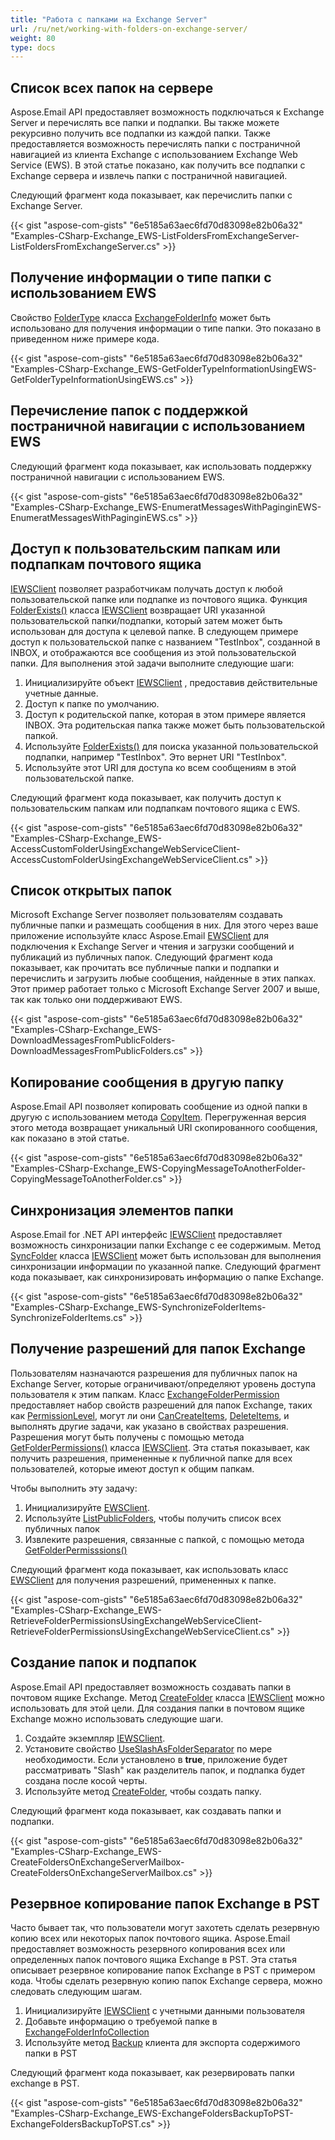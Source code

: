 ```yaml
---
title: "Работа с папками на Exchange Server"
url: /ru/net/working-with-folders-on-exchange-server/
weight: 80
type: docs
---
```



## **Список всех папок на сервере**

Aspose.Email API предоставляет возможность подключаться к Exchange Server и перечислять все папки и подпапки. Вы также можете рекурсивно получить все подпапки из каждой папки. Также предоставляется возможность перечислять папки с постраничной навигацией из клиента Exchange с использованием Exchange Web Service (EWS). В этой статье показано, как получить все подпапки с Exchange сервера и извлечь папки с постраничной навигацией.

Следующий фрагмент кода показывает, как перечислить папки с Exchange Server.

{{< gist "aspose-com-gists" "6e5185a63aec6fd70d83098e82b06a32" "Examples-CSharp-Exchange_EWS-ListFoldersFromExchangeServer-ListFoldersFromExchangeServer.cs" >}}

## **Получение информации о типе папки с использованием EWS**

Свойство [FolderType](https://reference.aspose.com/email/net/aspose.email.clients.exchange/exchangefolderinfo/foldertype/) класса [ExchangeFolderInfo](https://reference.aspose.com/email/net/aspose.email.clients.exchange/exchangefolderinfo/) может быть использовано для получения информации о типе папки. Это показано в приведенном ниже примере кода.

{{< gist "aspose-com-gists" "6e5185a63aec6fd70d83098e82b06a32" "Examples-CSharp-Exchange_EWS-GetFolderTypeInformationUsingEWS-GetFolderTypeInformationUsingEWS.cs" >}}

## **Перечисление папок с поддержкой постраничной навигации с использованием EWS**

Следующий фрагмент кода показывает, как использовать поддержку постраничной навигации с использованием EWS.

{{< gist "aspose-com-gists" "6e5185a63aec6fd70d83098e82b06a32" "Examples-CSharp-Exchange_EWS-EnumeratMessagesWithPaginginEWS-EnumeratMessagesWithPaginginEWS.cs" >}}

## **Доступ к пользовательским папкам или подпапкам почтового ящика**

[IEWSClient](https://reference.aspose.com/email/net/aspose.email.clients.exchange.webservice/iewsclient/) позволяет разработчикам получать доступ к любой пользовательской папке или подпапке из почтового ящика. Функция [FolderExists()](https://reference.aspose.com/email/net/aspose.email.clients.exchange.webservice/iewsclient/folderexists/#folderexists/) класса [IEWSClient](https://reference.aspose.com/email/net/aspose.email.clients.exchange.webservice/iewsclient/) возвращает URI указанной пользовательской папки/подпапки, который затем может быть использован для доступа к целевой папке. В следующем примере доступ к пользовательской папке с названием "TestInbox", созданной в INBOX, и отображаются все сообщения из этой пользовательской папки. Для выполнения этой задачи выполните следующие шаги:

1. Инициализируйте объект [IEWSClient](https://reference.aspose.com/email/net/aspose.email.clients.exchange.webservice/iewsclient/) , предоставив действительные учетные данные.
1. Доступ к папке по умолчанию.
1. Доступ к родительской папке, которая в этом примере является INBOX. Эта родительская папка также может быть пользовательской папкой.
1. Используйте [FolderExists()](https://reference.aspose.com/email/net/aspose.email.clients.exchange.webservice/iewsclient/folderexists/#folderexists/) для поиска указанной пользовательской подпапки, например "TestInbox". Это вернет URI "TestInbox".
1. Используйте этот URI для доступа ко всем сообщениям в этой пользовательской папке.

Следующий фрагмент кода показывает, как получить доступ к пользовательским папкам или подпапкам почтового ящика с EWS.

{{< gist "aspose-com-gists" "6e5185a63aec6fd70d83098e82b06a32" "Examples-CSharp-Exchange_EWS-AccessCustomFolderUsingExchangeWebServiceClient-AccessCustomFolderUsingExchangeWebServiceClient.cs" >}}

## **Список открытых папок**

Microsoft Exchange Server позволяет пользователям создавать публичные папки и размещать сообщения в них. Для этого через ваше приложение используйте класс Aspose.Email [EWSClient](https://reference.aspose.com/email/net/aspose.email.clients.exchange.webservice/ewsclient/) для подключения к Exchange Server и чтения и загрузки сообщений и публикаций из публичных папок. Следующий фрагмент кода показывает, как прочитать все публичные папки и подпапки и перечислить и загрузить любые сообщения, найденные в этих папках. Этот пример работает только с Microsoft Exchange Server 2007 и выше, так как только они поддерживают EWS.

{{< gist "aspose-com-gists" "6e5185a63aec6fd70d83098e82b06a32" "Examples-CSharp-Exchange_EWS-DownloadMessagesFromPublicFolders-DownloadMessagesFromPublicFolders.cs" >}}

## **Копирование сообщения в другую папку**

Aspose.Email API позволяет копировать сообщение из одной папки в другую с использованием метода [CopyItem](https://reference.aspose.com/email/net/aspose.email.clients.exchange.webservice/iewsclient/copyitem/#copyitem). Перегруженная версия этого метода возвращает уникальный URI скопированного сообщения, как показано в этой статье.

{{< gist "aspose-com-gists" "6e5185a63aec6fd70d83098e82b06a32" "Examples-CSharp-Exchange_EWS-CopyingMessageToAnotherFolder-CopyingMessageToAnotherFolder.cs" >}}

## **Синхронизация элементов папки**

Aspose.Email for .NET API интерфейс [IEWSClient](https://reference.aspose.com/email/net/aspose.email.clients.exchange.webservice/iewsclient/) предоставляет возможность синхронизации папки Exchange с ее содержимым. Метод [SyncFolder](https://reference.aspose.com/email/net/aspose.email.clients.exchange.webservice/iewsclient/syncfolder/#syncfolder/) класса [IEWSClient](https://reference.aspose.com/email/net/aspose.email.clients.exchange.webservice/iewsclient/) может быть использован для выполнения синхронизации информации по указанной папке. Следующий фрагмент кода показывает, как синхронизировать информацию о папке Exchange.

{{< gist "aspose-com-gists" "6e5185a63aec6fd70d83098e82b06a32" "Examples-CSharp-Exchange_EWS-SynchronizeFolderItems-SynchronizeFolderItems.cs" >}}

## **Получение разрешений для папок Exchange**

Пользователям назначаются разрешения для публичных папок на Exchange Server, которые ограничивают/определяют уровень доступа пользователя к этим папкам. Класс [ExchangeFolderPermission](https://reference.aspose.com/email/net/aspose.email.clients.exchange/exchangefolderpermission/) предоставляет набор свойств разрешений для папок Exchange, таких как [PermissionLevel](https://reference.aspose.com/email/net/aspose.email.clients.exchange/exchangefolderpermission/permissionlevel/), могут ли они [CanCreateItems](https://reference.aspose.com/email/net/aspose.email.clients.exchange/exchangebasepermission/cancreateitems/), [DeleteItems](https://reference.aspose.com/email/net/aspose.email.clients.exchange/exchangebasepermission/deleteitems/), и выполнять другие задачи, как указано в свойствах разрешения. Разрешения могут быть получены с помощью метода [GetFolderPermissions()](https://reference.aspose.com/email/net/aspose.email.clients.exchange.webservice/iewsclient/getfolderpermissions/#getfolderpermissions) класса [IEWSClient](https://reference.aspose.com/email/net/aspose.email.clients.exchange.webservice/iewsclient/). Эта статья показывает, как получить разрешения, примененные к публичной папке для всех пользователей, которые имеют доступ к общим папкам.

Чтобы выполнить эту задачу:

1. Инициализируйте [EWSClient](https://reference.aspose.com/email/net/aspose.email.clients.exchange.webservice/ewsclient/).
1. Используйте [ListPublicFolders](https://reference.aspose.com/email/net/aspose.email.clients.exchange.webservice/iewsclient/listpublicfolders/#listpublicfolders), чтобы получить список всех публичных папок
1. Извлеките разрешения, связанные с папкой, с помощью метода [GetFolderPermisssions()](https://reference.aspose.com/email/net/aspose.email.clients.exchange.webservice/iewsclient/getfolderpermissions/#getfolderpermissions)

Следующий фрагмент кода показывает, как использовать класс [EWSClient](https://reference.aspose.com/email/net/aspose.email.clients.exchange.webservice/ewsclient/) для получения разрешений, примененных к папке.

{{< gist "aspose-com-gists" "6e5185a63aec6fd70d83098e82b06a32" "Examples-CSharp-Exchange_EWS-RetrieveFolderPermissionsUsingExchangeWebServiceClient-RetrieveFolderPermissionsUsingExchangeWebServiceClient.cs" >}}

## **Создание папок и подпапок**

Aspose.Email API предоставляет возможность создавать папки в почтовом ящике Exchange. Метод [CreateFolder](https://reference.aspose.com/email/net/aspose.email.clients.exchange.webservice/iewsclient/createfolder/#createfolder/) класса [IEWSClient](https://reference.aspose.com/email/net/aspose.email.clients.exchange.webservice/iewsclient/) можно использовать для этой цели. Для создания папки в почтовом ящике Exchange можно использовать следующие шаги.

1. Создайте экземпляр [IEWSClient](https://reference.aspose.com/email/net/aspose.email.clients.exchange.webservice/iewsclient/).
1. Установите свойство [UseSlashAsFolderSeparator](https://reference.aspose.com/email/net/aspose.email.clients.exchange.webservice/iewsclient/useslashasfolderseparator/) по мере необходимости. Если установлено в **true**, приложение будет рассматривать "Slash" как разделитель папок, и подпапка будет создана после косой черты.
1. Используйте метод [CreateFolder](https://reference.aspose.com/email/net/aspose.email.clients.exchange.webservice/iewsclient/createfolder/#createfolder/), чтобы создать папку.

Следующий фрагмент кода показывает, как создавать папки и подпапки.

{{< gist "aspose-com-gists" "6e5185a63aec6fd70d83098e82b06a32" "Examples-CSharp-Exchange_EWS-CreateFoldersOnExchangeServerMailbox-CreateFoldersOnExchangeServerMailbox.cs" >}}

## **Резервное копирование папок Exchange в PST**

Часто бывает так, что пользователи могут захотеть сделать резервную копию всех или некоторых папок почтового ящика. Aspose.Email предоставляет возможность резервного копирования всех или определенных папок почтового ящика Exchange в PST. Эта статья описывает резервное копирование папок Exchange в PST с примером кода. Чтобы сделать резервную копию папок Exchange сервера, можно следовать следующим шагам.

1. Инициализируйте [IEWSClient](https://reference.aspose.com/email/net/aspose.email.clients.exchange.webservice/iewsclient/) с учетными данными пользователя
1. Добавьте информацию о требуемой папке в [ExchangeFolderInfoCollection](https://reference.aspose.com/email/net/aspose.email.clients.exchange/exchangefolderinfocollection/)
1. Используйте метод [Backup](https://reference.aspose.com/email/net/aspose.email.clients.exchange.webservice/iewsclient/backup/#backup/) клиента для экспорта содержимого папки в PST

Следующий фрагмент кода показывает, как резервировать папки exchange в PST.

{{< gist "aspose-com-gists" "6e5185a63aec6fd70d83098e82b06a32" "Examples-CSharp-Exchange_EWS-ExchangeFoldersBackupToPST-ExchangeFoldersBackupToPST.cs" >}}